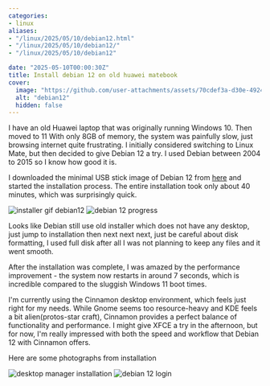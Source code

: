 ```yaml
---
categories:
- linux
aliases:
- "/linux/2025/05/10/debian12.html"
- "/linux/2025/05/10/debian12/"
- "/linux/2025/05/10/debian12"

date: "2025-05-10T00:00:30Z"
title: Install debian 12 on old huawei matebook
cover:
  image: "https://github.com/user-attachments/assets/70cdef3a-d30e-4924-9756-7054b9d5549b"
  alt: "debian12"
  hidden: false
---
```

I have an old Huawei laptop that was originally running Windows 10. Then moved to 11 With only 8GB of memory, the system was painfully slow, just browsing internet quite frustrating. I initially considered switching to Linux Mate, but then decided to give Debian 12 a try. I used Debian between 2004 to 2015 so I know how good it is.

I downloaded the minimal USB stick image of Debian 12 from [here](https://www.debian.org/distrib/netinst) and started the installation process. The entire installation took only about 40 minutes, which was surprisingly quick.

![installer gif debian12](https://github.com/user-attachments/assets/11e508b3-1f15-453b-9b16-da1a68a18fb9)
![debian 12 progress](https://github.com/user-attachments/assets/9964afe9-d3c9-4c9d-8ced-940cdb9961a7)

Looks like Debian still use old installer which does not have any desktop, just jump to installation then next next next, just be careful about disk formatting, I used full disk after all I was not planning to keep any files and it went smooth.

After the installation was complete, I was amazed by the performance improvement - the system now restarts in around 7 seconds, which is incredible compared to the sluggish Windows 11 boot times.

I'm currently using the Cinnamon desktop environment, which feels just right for my needs. While Gnome seems too resource-heavy and KDE feels a bit alien(protos-star craft), Cinnamon provides a perfect balance of functionality and performance. I might give XFCE a try in the afternoon, but for now, I'm really impressed with both the speed and workflow that Debian 12 with Cinnamon offers.

Here are some photographs from installation

![desktop manager installation](https://github.com/user-attachments/assets/a88e90ab-533a-4837-b7c8-110b0721f145)
![debian 12 login](https://github.com/user-attachments/assets/80a01feb-49d9-43a6-b9a8-cb0d1a00974a)